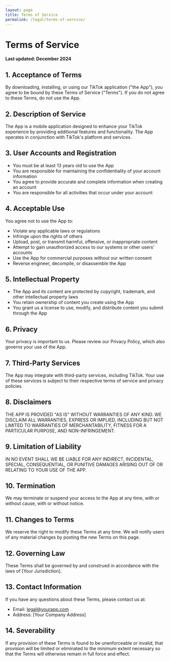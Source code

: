 ```yaml
---
layout: page
title: Terms of Service
permalink: /legal/terms-of-service/
---
```


# Terms of Service

**Last updated: December 2024**

## 1. Acceptance of Terms

By downloading, installing, or using our TikTok application ("the App"), you agree to be bound by these Terms of Service ("Terms"). If you do not agree to these Terms, do not use the App.

## 2. Description of Service

The App is a mobile application designed to enhance your TikTok experience by providing additional features and functionality. The App operates in conjunction with TikTok's platform and services.

## 3. User Accounts and Registration

- You must be at least 13 years old to use the App
- You are responsible for maintaining the confidentiality of your account information
- You agree to provide accurate and complete information when creating an account
- You are responsible for all activities that occur under your account

## 4. Acceptable Use

You agree not to use the App to:

- Violate any applicable laws or regulations
- Infringe upon the rights of others
- Upload, post, or transmit harmful, offensive, or inappropriate content
- Attempt to gain unauthorized access to our systems or other users' accounts
- Use the App for commercial purposes without our written consent
- Reverse engineer, decompile, or disassemble the App

## 5. Intellectual Property

- The App and its content are protected by copyright, trademark, and other intellectual property laws
- You retain ownership of content you create using the App
- You grant us a license to use, modify, and distribute content you submit through the App

## 6. Privacy

Your privacy is important to us. Please review our Privacy Policy, which also governs your use of the App.

## 7. Third-Party Services

The App may integrate with third-party services, including TikTok. Your use of these services is subject to their respective terms of service and privacy policies.

## 8. Disclaimers

THE APP IS PROVIDED "AS IS" WITHOUT WARRANTIES OF ANY KIND. WE DISCLAIM ALL WARRANTIES, EXPRESS OR IMPLIED, INCLUDING BUT NOT LIMITED TO WARRANTIES OF MERCHANTABILITY, FITNESS FOR A PARTICULAR PURPOSE, AND NON-INFRINGEMENT.

## 9. Limitation of Liability

IN NO EVENT SHALL WE BE LIABLE FOR ANY INDIRECT, INCIDENTAL, SPECIAL, CONSEQUENTIAL, OR PUNITIVE DAMAGES ARISING OUT OF OR RELATING TO YOUR USE OF THE APP.

## 10. Termination

We may terminate or suspend your access to the App at any time, with or without cause, with or without notice.

## 11. Changes to Terms

We reserve the right to modify these Terms at any time. We will notify users of any material changes by posting the new Terms on this page.

## 12. Governing Law

These Terms shall be governed by and construed in accordance with the laws of [Your Jurisdiction].

## 13. Contact Information

If you have any questions about these Terms, please contact us at:

- Email: legal@yourapp.com
- Address: [Your Company Address]

## 14. Severability

If any provision of these Terms is found to be unenforceable or invalid, that provision will be limited or eliminated to the minimum extent necessary so that the Terms will otherwise remain in full force and effect. 